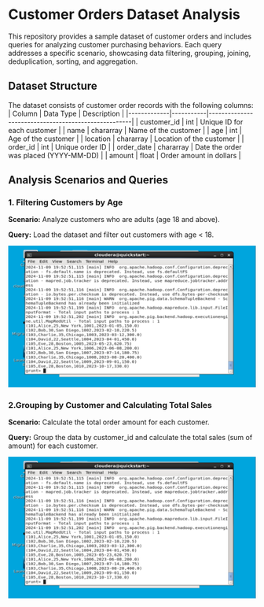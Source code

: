 # Customer Orders Dataset Analysis

This repository provides a sample dataset of customer orders and includes queries for analyzing customer purchasing behaviors. Each query addresses a specific scenario, showcasing data filtering, grouping, joining, deduplication, sorting, and aggregation.

## Dataset Structure
The dataset consists of customer order records with the following columns:
| Column      | Data Type | Description                                         |
|-------------|-----------|-----------------------------------------------------|
| customer_id | int       | Unique ID for each customer                         |
| name        | chararray | Name of the customer                                |
| age         | int       | Age of the customer                                 |
| location    | chararray | Location of the customer                            |
| order_id    | int       | Unique order ID                                     |
| order_date  | chararray | Date the order was placed (YYYY-MM-DD)              |
| amount      | float     | Order amount in dollars                             |

## Analysis Scenarios and Queries

### 1. Filtering Customers by Age
 **Scenario:** Analyze customers who are adults (age 18 and above).
 
 **Query:** Load the dataset and filter out customers with age < 18.
 
 ![Example Image](filtering.png)

 ### 2.Grouping by Customer and Calculating Total Sales
   **Scenario:** Calculate the total order amount for each customer.

   **Query:** Group the data by customer_id and calculate the total sales (sum of amount) for each customer.

   ![Example Image](filtering.png)
 
 
   
